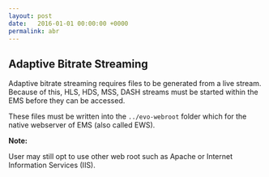 ```yaml
---
layout: post
date:   2016-01-01 00:00:00 +0000
permalink: abr
---
```


## Adaptive Bitrate Streaming

Adaptive bitrate streaming requires files to be generated from a live stream. Because of this, HLS, HDS, MSS, DASH streams must be started within the EMS before they can be accessed.

These files must be written into the `../evo-webroot` folder which for the native webserver of EMS (also called EWS).

**Note:**

User may still opt to use other web root such as Apache or Internet Information Services (IIS).

